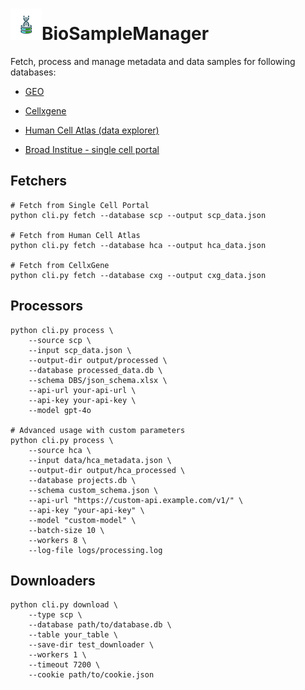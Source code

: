 

# ![Logo](resources/logo_transparent.png)BioSampleManager
Fetch, process and manage metadata and data samples for following databases: 
- [GEO](https://www.ncbi.nlm.nih.gov/geo/)

- [Cellxgene](https://cellxgene.cziscience.com/datasets)

- [Human Cell Atlas (data explorer)](https://explore.data.humancellatlas.org/projects)

- [Broad Institue - single cell portal](https://singlecell.broadinstitute.org/single_cell)

## Fetchers
```angular2html
# Fetch from Single Cell Portal
python cli.py fetch --database scp --output scp_data.json

# Fetch from Human Cell Atlas
python cli.py fetch --database hca --output hca_data.json

# Fetch from CellxGene
python cli.py fetch --database cxg --output cxg_data.json

```

## Processors
```angular2html
python cli.py process \
    --source scp \
    --input scp_data.json \
    --output-dir output/processed \
    --database processed_data.db \
    --schema DBS/json_schema.xlsx \
    --api-url your-api-url \
    --api-key your-api-key \
    --model gpt-4o 

# Advanced usage with custom parameters
python cli.py process \
    --source hca \
    --input data/hca_metadata.json \
    --output-dir output/hca_processed \
    --database projects.db \
    --schema custom_schema.json \
    --api-url "https://custom-api.example.com/v1/" \
    --api-key "your-api-key" \
    --model "custom-model" \
    --batch-size 10 \
    --workers 8 \
    --log-file logs/processing.log
```
## Downloaders
```
python cli.py download \
    --type scp \
    --database path/to/database.db \
    --table your_table \
    --save-dir test_downloader \
    --workers 1 \
    --timeout 7200 \
    --cookie path/to/cookie.json
```

  
